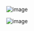 ![image](https://github.com/user-attachments/assets/8b2994ed-8680-42cc-8399-85832a22c5a0)

![image](https://github.com/user-attachments/assets/9b0936d5-c89f-4933-92ae-714eadfb900e)

